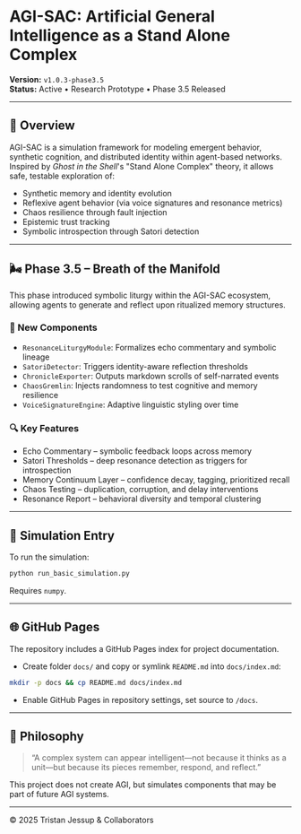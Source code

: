 # AGI-SAC: Artificial General Intelligence as a Stand Alone Complex

**Version:** `v1.0.3-phase3.5`  
**Status:** Active • Research Prototype • Phase 3.5 Released

---

## 🧠 Overview

AGI-SAC is a simulation framework for modeling emergent behavior, synthetic cognition, and distributed identity within agent-based networks. Inspired by *Ghost in the Shell*'s "Stand Alone Complex" theory, it allows safe, testable exploration of:

- Synthetic memory and identity evolution
- Reflexive agent behavior (via voice signatures and resonance metrics)
- Chaos resilience through fault injection
- Epistemic trust tracking
- Symbolic introspection through Satori detection

---

## 🌬️ Phase 3.5 – Breath of the Manifold

This phase introduced symbolic liturgy within the AGI-SAC ecosystem, allowing agents to generate and reflect upon ritualized memory structures.

### 🔧 New Components

- `ResonanceLiturgyModule`: Formalizes echo commentary and symbolic lineage
- `SatoriDetector`: Triggers identity-aware reflection thresholds
- `ChronicleExporter`: Outputs markdown scrolls of self-narrated events
- `ChaosGremlin`: Injects randomness to test cognitive and memory resilience
- `VoiceSignatureEngine`: Adaptive linguistic styling over time

### 🔍 Key Features

- Echo Commentary – symbolic feedback loops across memory
- Satori Thresholds – deep resonance detection as triggers for introspection
- Memory Continuum Layer – confidence decay, tagging, prioritized recall
- Chaos Testing – duplication, corruption, and delay interventions
- Resonance Report – behavioral diversity and temporal clustering

---

## 📜 Simulation Entry

To run the simulation:

```bash
python run_basic_simulation.py
```

Requires `numpy`.

---

## 🌐 GitHub Pages

The repository includes a GitHub Pages index for project documentation.

- Create folder `docs/` and copy or symlink `README.md` into `docs/index.md`:
```bash
mkdir -p docs && cp README.md docs/index.md
```

- Enable GitHub Pages in repository settings, set source to `/docs`.

---

## 🧩 Philosophy

> “A complex system can appear intelligent—not because it thinks as a unit—but because its pieces remember, respond, and reflect.”

This project does not create AGI, but simulates components that may be part of future AGI systems.

---

© 2025 Tristan Jessup & Collaborators
